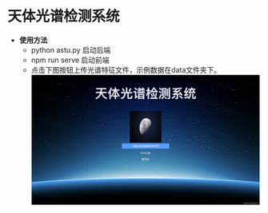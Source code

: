 # 天体光谱检测系统

- **使用方法**
  - python astu.py 启动后端
  - npm run serve 启动前端
  - 点击下图按钮上传光谱特征文件，示例数据在data文件夹下。
  ![image](./image.png)

